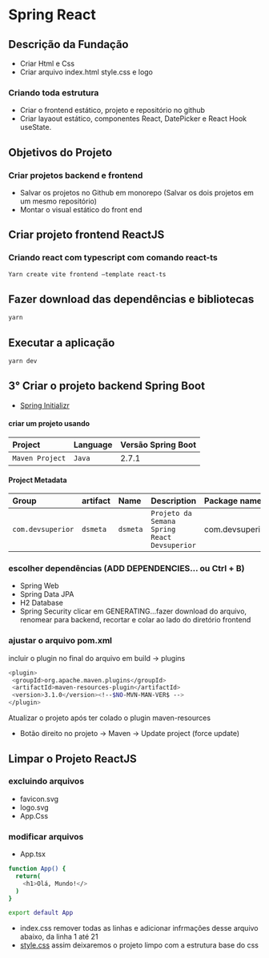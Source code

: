 # Spring React

## Descrição da Fundação

- Criar Html e Css
- Criar arquivo index.html style.css e logo

### Criando toda estrutura

- Criar o frontend estático, projeto e repositório no github
- Criar layaout estático, componentes React, DatePicker e React Hook useState.

## Objetivos do Projeto

### Criar projetos backend e frontend

- Salvar os projetos no Github em monorepo (Salvar os dois projetos em um mesmo repositório)
- Montar o visual estático do front end

## Criar projeto frontend ReactJS

### Criando react com typescript com comando react-ts

```bash
Yarn create vite frontend –template react-ts
```

## Fazer download das dependências e bibliotecas

```bash
yarn
````

## Executar a aplicação

```bash
yarn dev
````

## 3° Criar o projeto backend Spring Boot

- [Spring Initializr](https://start.spring.io/)

#### criar um projeto usando

| Project   | Language       | Versão Spring Boot                           |
| :---------- | :--------- | :---------------------------------- |
| `Maven Project` | `Java` | 2.7.1 |

#### Project Metadata

| Group   | artifact  | Name   | Description    | Package name                           |
| :---------- | :--------- | :---------- | :--------- | :---------------------------------- |
| `com.devsuperior` | `dsmeta` | `dsmeta` | `Projeto da Semana Spring React Devsuperior`| com.devsuperior.dsmeta |

### escolher dependências (ADD DEPENDENCIES... ou Ctrl + B)

- Spring Web
- Spring Data JPA
- H2 Database
- Spring Security
clicar em GENERATING...fazer download do arquivo, renomear para backend, recortar e colar ao lado do diretório frontend

### ajustar o arquivo pom.xml

incluir o plugin no final do arquivo em build -> plugins

```bash
<plugin>
 <groupId>org.apache.maven.plugins</groupId>
 <artifactId>maven-resources-plugin</artifactId>
 <version>3.1.0</version><!--$NO-MVN-MAN-VER$ -->
</plugin>
```

Atualizar o projeto após ter colado o plugin maven-resources

- Botão direito no projeto -> Maven -> Update project (force update)

## Limpar o Projeto ReactJS

### excluindo arquivos

- favicon.svg
- logo.svg
- App.Css

### modificar arquivos

- App.tsx

```bash
function App() {
  return(
    <h1>Olá, Mundo!</>
  )
}

export default App
```

- index.css
remover todas as linhas e adicionar infrmações desse arquivo abaixo, da linha 1 até 21
- [style.css](https://github.com/DanielDlc/React/blob/main/DSMETA-CSS/style.css)
assim deixaremos o projeto limpo com a estrutura base do css
